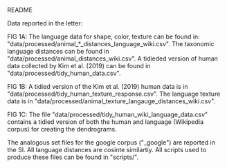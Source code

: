 README

Data reported in the letter:

FIG 1A: 
	The language data for shape, color, texture can be found in: "data/processed/animal_*_distances_language_wiki.csv".  The taxonomic language distances can be found in "data/processed/animal_distances_wiki.csv".  A tidieded version of human data collected by Kim et al. (2019) can be found in "data/processed/tidy_human_data.csv". 

FIG 1B: 
	A tidied version of the  Kim et al. (2019) human data is in "data/processed/tidy_human_texture_response.csv". The language texture data is in "data/processed/animal_texture_langauge_distances_wiki.csv".

FIG 1C:
	The file "data/processed/tidy_human_wiki_language_data.csv" contains a tidied version of both the human and language (Wikipedia corpus) for creating the dendrograms.


The analogous set files for the google corpus ("_google") are reported in the SI. All language distances are cosinte similartiy. All scripts used to produce these files can be found in "scripts/".
